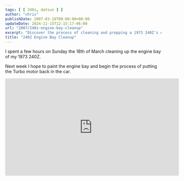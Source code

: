 ```yaml
---
tags: [ [ 240z, datsun ] ]
author: "chris"
publishDate: 2007-03-18T00:00:00+00:00
updateDate: 2024-11-15T12:15:17-06:00
url: "2007/240z-engine-bay-cleanup"
excerpt: "Discover the process of cleaning and prepping a 1973 240Z's engine bay for a turbo motor installation. Watch the video for a detailed guide."
title: "240Z Engine Bay Cleanup"
---
```


I spent a few hours on Sunday the 18th of March cleaning up the engine bay of my 1973 240Z.

Next week I hope to paint the engine bay and begin the process of putting the Turbo motor back in the car.     

<iframe width="560" height="315" src="https://www.youtube.com/embed/ANz9qkmFiy0?si=j0sG5_hx0V_mO-Cz" title="YouTube video player" frameborder="0" allow="accelerometer; autoplay; clipboard-write; encrypted-media; gyroscope; picture-in-picture; web-share" allowfullscreen></iframe>
